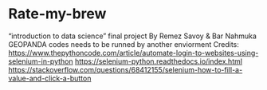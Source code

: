 # Rate-my-brew
“introduction to data science” final project
By Remez Savoy & Bar Nahmuka
GEOPANDA codes needs to be runned by another enviorment 
Credits:
https://www.thepythoncode.com/article/automate-login-to-websites-using-selenium-in-python
https://selenium-python.readthedocs.io/index.html
https://stackoverflow.com/questions/68412155/selenium-how-to-fill-a-value-and-click-a-button
